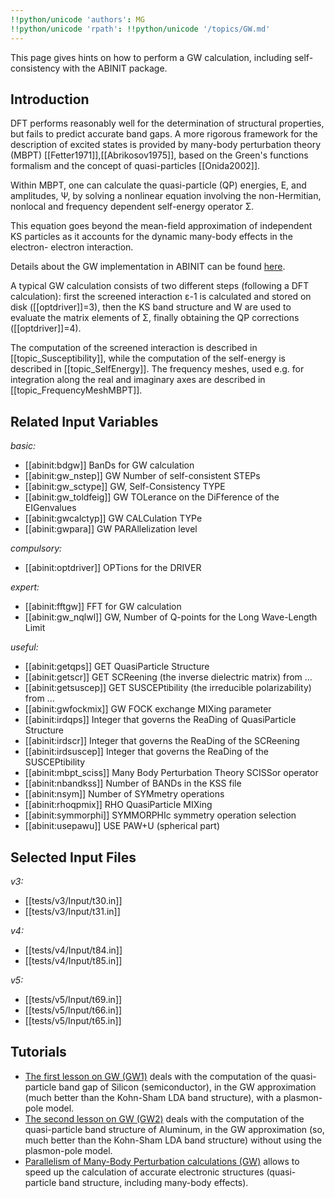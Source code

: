 ```yaml
---
!!python/unicode 'authors': MG
!!python/unicode 'rpath': !!python/unicode '/topics/GW.md'
---
```

<!--
This file is automatically generated by mksite.py. All changes will be lost.
Change the input yaml files or the python code
-->

This page gives hints on how to perform a GW calculation, including self-consistency with the ABINIT package.

## Introduction

DFT performs reasonably well for the determination of structural properties,
but fails to predict accurate band gaps. A more rigorous framework for the
description of excited states is provided by many-body perturbation theory
(MBPT) [[Fetter1971]],[[Abrikosov1975]], based on the Green's functions
formalism and the concept of quasi-particles [[Onida2002]].

Within MBPT, one can calculate the quasi-particle (QP) energies, E, and
amplitudes, Ψ, by solving a nonlinear equation involving the non-Hermitian,
nonlocal and frequency dependent self-energy operator Σ.

This equation goes beyond the mean-field approximation of independent KS
particles as it accounts for the dynamic many-body effects in the electron-
electron interaction.

Details about the GW implementation in ABINIT can be found
[here](../../theory/generated_files/theorydoc_mbt.html).

A typical GW calculation consists of two different steps (following a DFT
calculation): first the screened interaction ε-1 is calculated and stored on
disk ([[optdriver]]=3), then the KS band structure and W are used to evaluate
the matrix elements of Σ, finally obtaining the QP corrections
([[optdriver]]=4).

The computation of the screened interaction is described in
[[topic_Susceptibility]], while the computation of the self-energy is
described in [[topic_SelfEnergy]]. The frequency meshes, used e.g. for
integration along the real and imaginary axes are described in
[[topic_FrequencyMeshMBPT]].



## Related Input Variables

*basic:*

- [[abinit:bdgw]]  BanDs for GW calculation
- [[abinit:gw_nstep]]  GW Number of self-consistent STEPs
- [[abinit:gw_sctype]]  GW, Self-Consistency TYPE
- [[abinit:gw_toldfeig]]  GW TOLerance on the DiFference of the EIGenvalues
- [[abinit:gwcalctyp]]  GW CALCulation TYPe
- [[abinit:gwpara]]  GW PARAllelization level
 
*compulsory:*

- [[abinit:optdriver]]  OPTions for the DRIVER
 
*expert:*

- [[abinit:fftgw]]  FFT for GW calculation
- [[abinit:gw_nqlwl]]  GW, Number of Q-points for the Long Wave-Length Limit
 
*useful:*

- [[abinit:getqps]]  GET QuasiParticle Structure
- [[abinit:getscr]]  GET SCReening (the inverse dielectric matrix) from ...
- [[abinit:getsuscep]]  GET SUSCEPtibility (the irreducible polarizability) from ...
- [[abinit:gwfockmix]]  GW FOCK exchange MIXing parameter
- [[abinit:irdqps]]  Integer that governs the ReaDing of QuasiParticle Structure
- [[abinit:irdscr]]  Integer that governs the ReaDing of the SCReening
- [[abinit:irdsuscep]]  Integer that governs the ReaDing of the SUSCEPtibility
- [[abinit:mbpt_sciss]]  Many Body Perturbation Theory SCISSor operator
- [[abinit:nbandkss]]  Number of BANDs in the KSS file
- [[abinit:nsym]]  Number of SYMmetry operations
- [[abinit:rhoqpmix]]  RHO QuasiParticle MIXing
- [[abinit:symmorphi]]  SYMMORPHIc symmetry operation selection
- [[abinit:usepawu]]  USE PAW+U (spherical part)
 

## Selected Input Files

*v3:*

- [[tests/v3/Input/t30.in]]
- [[tests/v3/Input/t31.in]]
 
*v4:*

- [[tests/v4/Input/t84.in]]
- [[tests/v4/Input/t85.in]]
 
*v5:*

- [[tests/v5/Input/t69.in]]
- [[tests/v5/Input/t66.in]]
- [[tests/v5/Input/t65.in]]
 

## Tutorials

* [The first lesson on GW (GW1)](../../tutorial/generated_files/lesson_gw1.html) deals with the computation of the quasi-particle band gap of Silicon (semiconductor), in the GW approximation (much better than the Kohn-Sham LDA band structure), with a plasmon-pole model. 
* [The second lesson on GW (GW2)](../../tutorial/generated_files/lesson_gw2.html) deals with the computation of the quasi-particle band structure of Aluminum, in the GW approximation (so, much better than the Kohn-Sham LDA band structure) without using the plasmon-pole model. 
* [Parallelism of Many-Body Perturbation calculations (GW)](../../tutorial/generated_files/lesson_paral_mbt.html) allows to speed up the calculation of accurate electronic structures (quasi-particle band structure, including many-body effects).

